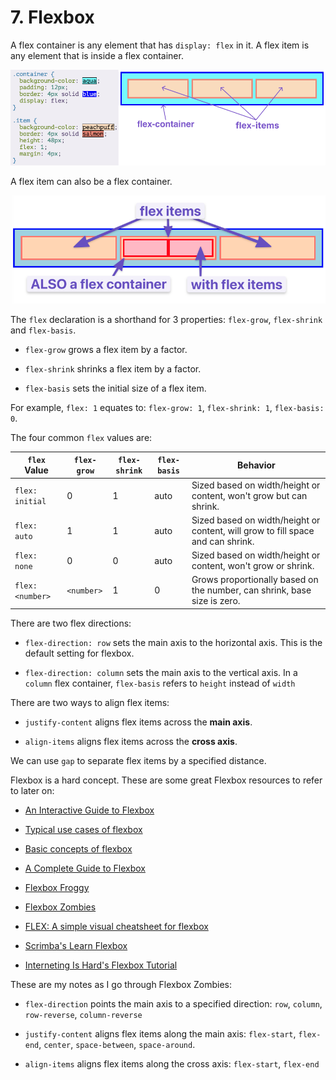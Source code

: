 # 7. Flexbox

A flex container is any element that has `display: flex` in it. A flex item is any element that is inside a flex container.

![alt text](/Images/image-16.png)

A flex item can also be a flex container.

![alt text](/Images/image-17.png)

The `flex` declaration is a shorthand for 3 properties: `flex-grow`, `flex-shrink` and `flex-basis`.

- `flex-grow` grows a flex item by a factor.

- `flex-shrink` shrinks a flex item by a factor.

- `flex-basis` sets the initial size of a flex item.

For example, `flex: 1` equates to: `flex-grow: 1`, `flex-shrink: 1`, `flex-basis: 0`.

The four common `flex` values are:

| `flex` Value     | `flex-grow` | `flex-shrink` | `flex-basis` | Behavior                                                                        |
| ---------------- | ----------- | ------------- | ------------ | ------------------------------------------------------------------------------- |
| `flex: initial`  | 0           | 1             | auto         | Sized based on width/height or content, won't grow but can shrink.              |
| `flex: auto`     | 1           | 1             | auto         | Sized based on width/height or content, will grow to fill space and can shrink. |
| `flex: none`     | 0           | 0             | auto         | Sized based on width/height or content, won't grow or shrink.                   |
| `flex: <number>` | `<number>`  | 1             | 0            | Grows proportionally based on the number, can shrink, base size is zero.        |

There are two flex directions:

- `flex-direction: row` sets the main axis to the horizontal axis. This is the default setting for flexbox.

- `flex-direction: column` sets the main axis to the vertical axis. In a `column` flex container, `flex-basis` refers to `height` instead of `width`

There are two ways to align flex items:

- `justify-content` aligns flex items across the **main axis**.

- `align-items` aligns flex items across the **cross axis**.

We can use `gap` to separate flex items by a specified distance.

Flexbox is a hard concept. These are some great Flexbox resources to refer to later on:

- [An Interactive Guide to Flexbox](https://www.joshwcomeau.com/css/interactive-guide-to-flexbox/)

- [Typical use cases of flexbox](https://developer.mozilla.org/en-US/docs/Web/CSS/CSS_flexible_box_layout/Typical_use_cases_of_flexbox)

- [Basic concepts of flexbox](https://developer.mozilla.org/en-US/docs/Web/CSS/CSS_flexible_box_layout/Basic_concepts_of_flexbox)

- [A Complete Guide to Flexbox](https://css-tricks.com/snippets/css/a-guide-to-flexbox/)

- [Flexbox Froggy](https://flexboxfroggy.com/)

- [Flexbox Zombies](https://mastery.games/flexboxzombies/)

- [FLEX: A simple visual cheatsheet for flexbox](https://flexbox.malven.co/)

- [Scrimba's Learn Flexbox](https://v2.scrimba.com/learn-flexbox-c0k)

- [Interneting Is Hard's Flexbox Tutorial](https://internetingishard.netlify.app/html-and-css/flexbox/)

These are my notes as I go through Flexbox Zombies:

- `flex-direction` points the main axis to a specified direction: `row`, `column`, `row-reverse`, `column-reverse`

- `justify-content` aligns flex items along the main axis: `flex-start`, `flex-end`, `center`, `space-between`, `space-around`.

- `align-items` aligns flex items along the cross axis: `flex-start`, `flex-end`
